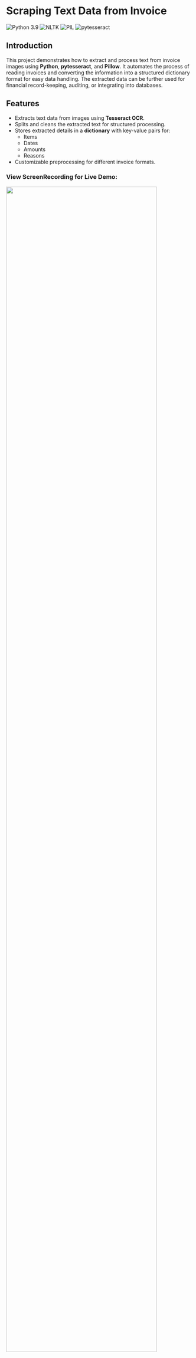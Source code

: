 # Scraping Text Data from Invoice
![Python 3.9](https://img.shields.io/badge/Python-3.6-brightgreen.svg) ![NLTK](https://img.shields.io/badge/Library-NLTK-orange.svg) ![PIL](https://img.shields.io/badge/PIL-1.1.7-blueviolet) ![pytesseract](https://img.shields.io/badge/pytesseract-0.3.4-yellow)


## **Introduction**
This project demonstrates how to extract and process text from invoice images using **Python**, **pytesseract**, and **Pillow**. It automates the process of reading invoices and converting the information into a structured dictionary format for easy data handling. The extracted data can be further used for financial record-keeping, auditing, or integrating into databases.


## **Features**
- Extracts text data from images using **Tesseract OCR**.
- Splits and cleans the extracted text for structured processing.
- Stores extracted details in a **dictionary** with key-value pairs for:
  - Items
  - Dates
  - Amounts
  - Reasons
- Customizable preprocessing for different invoice formats.


### View ScreenRecording for Live Demo:
<img src="https://github.com/amark720/Computer-Vision-and-OpenCV-Projects/blob/main/Scraping%20Text%20Data%20from%20Image/InvoiceToText%20Recording.gif" width=90% height=90% >


## **Installation Instructions**
### Step 1: Clone the Repository
```bash
git clone https://github.com/amark720/Computer-Vision-and-OpenCV-Projects.git
cd "Scraping Text Data from Image"
```

### Step 2: Install Required Libraries
Install the necessary Python libraries:
```bash
pip install pytesseract pillow
```

### Step 3: Install Tesseract OCR
Download and install **Tesseract OCR** from [HERE](https://github.com/tesseract-ocr/tesseract):
- Use the installer: `tesseract-ocr-w64-setup-v5.0.0-alpha.20200328.exe (64-bit)`
- During installation, note the installation directory for later use.

### Step 4: Update Paths in Code
- Update the `tesseract_cmd` variable in the code with the path to your `tesseract.exe` file.
- Provide the path to the invoice image you wish to process.


## **Technologies Used**
- **Programming Language:** Python 3.9
- **OCR Tool:** Tesseract OCR
- **Libraries:**
  - `pytesseract`: For extracting text from images.
  - `Pillow`: For image loading and manipulation.


## **How to Use**
1. **Prepare the Invoice Image:**
   - Place your invoice image in a known directory.
   - Ensure the text in the image is clear and legible.

2. **Run the Script:**
   ```bash
   python OCR_Invoice_to_Text.py
   ```

3. **Customize Text Preprocessing:**
   - Modify the text cleaning logic to suit your invoice format.
   - Update indices in the code if the invoice structure changes.

4. **Output:**
   - Extracted data is displayed in the console as a structured dictionary:
     ```json
     {
         "Items": [...],
         "Date": [...],
         "Amount": [...],
         "Reason": [...]
     }
     ```


## **Areas of Further Improvement**
- **Invoice Format Detection:**
  - Add automatic detection and customization for different invoice templates.
- **GUI Integration:**
  - Build a user-friendly interface for uploading images and displaying results.
- **Database Storage:**
  - Save the extracted data directly to a database for long-term use.
- **Batch Processing:**
  - Enable processing of multiple invoices simultaneously.


## **Conclusion**
This project provides a foundation for extracting and organizing data from invoice images using OCR. It is customizable and can be scaled for various business needs, such as automating financial data entry.


## **Acknowledgments**
- Thanks to the **Tesseract OCR** team for providing a powerful open-source OCR tool.
- Special thanks to the developers of **Pillow** and **pytesseract** libraries for seamless Python integrations.


#### 📧 Feel Free to contact me at➛ **amark720@gmail.com** for any assistance or questions related to this project!
